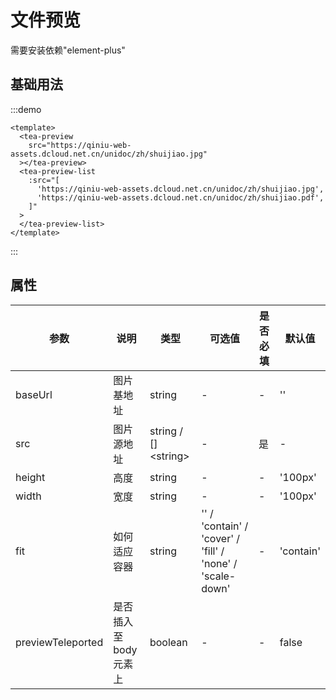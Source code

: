 # 文件预览

需要安装依赖"element-plus"

## 基础用法

:::demo

```vue
<template>
  <tea-preview
    src="https://qiniu-web-assets.dcloud.net.cn/unidoc/zh/shuijiao.jpg"
  ></tea-preview>
  <tea-preview-list
    :src="[
      'https://qiniu-web-assets.dcloud.net.cn/unidoc/zh/shuijiao.jpg',
      'https://qiniu-web-assets.dcloud.net.cn/unidoc/zh/shuijiao.pdf',
    ]"
  >
  </tea-preview-list>
</template>
```

:::

## 属性

| 参数                | 说明                                | 类型                        | 可选值                                                       | 是否必填 | 默认值       |
| ----------------- | --------------------------------- | ------------------------- | --------------------------------------------------------- | ---- | --------- |
| baseUrl           | 图片基地址 | string                    | -                                                         | -    | ''        |
| src               | 图片源地址                             | string / []&lt;string&gt; | -                                                         | 是    | -         |
| height            | 高度                                | string                    | -                                                         | -    | '100px'   |
| width             | 宽度                                | string                    | -                                                         | -    | '100px'   |
| fit               | 如何适应容器                            | string                    | '' / 'contain' / 'cover' / 'fill' / 'none' / 'scale-down' | -    | 'contain' |
| previewTeleported | 是否插入至body元素上                      | boolean                   | -                                                         | -    | false     |
